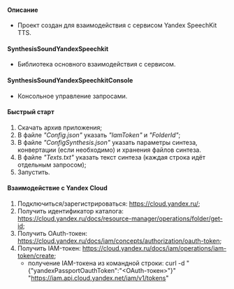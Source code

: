 #### Описание <br/>
- Проект создан для взаимодействия с сервисом Yandex SpeechKit TTS.

#### SynthesisSoundYandexSpeechkit <br/>
- Библиотека основного взаимодействия с сервисом.

#### SynthesisSoundYandexSpeechkitConsole <br/>
- Консольное управление запросами.

#### Быстрый старт <br/>
1. Скачать архив приложения;
2. В файле _"Config.json"_ указать _"IamToken"_ и _"FolderId"_;
3. В файле _"ConfigSynthesis.json"_ указать параметры синтеза, конвертации (если необходимо) и хранения файлов синтеза.
4. В файле _"Texts.txt"_ указать текст синтеза (каждая строка идёт отдельным запросом);
5. Запустить.

#### Взаимодействие с Yandex Cloud <br/>
1. Подключиться/зарегистрироваться: https://cloud.yandex.ru/;
2. Получить идентификатор каталога: https://cloud.yandex.ru/docs/resource-manager/operations/folder/get-id;
3. Получить OAuth-токен: https://cloud.yandex.ru/docs/iam/concepts/authorization/oauth-token;
4. Получить IAM-токен: https://cloud.yandex.ru/docs/iam/operations/iam-token/create;
	- получение IAM-токена из командной строки:
		curl -d "{\"yandexPassportOauthToken\":\"<OAuth-токен>\"}" "https://iam.api.cloud.yandex.net/iam/v1/tokens"
